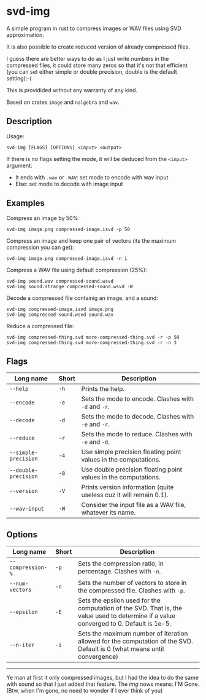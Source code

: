 # svd-img

A simple program in rust to compress images or WAV files using SVD approximation.

It is also possible to create reduced version of already compressed files.

I guess there are better ways to do as I just write numbers in the compressed files, it could store many zeros so that it's not that efficient (you can set either simple or double precision, double is the default setting):-(

This is providided without any warranty of any kind.

Based on crates `image` and `nalgebra` and `wav`.

## Description
Usage:
```
svd-img [FLAGS] [OPTIONS] <input> <output>
```
If there is no flags setting the mode, it will be deduced from the `<input>` argument: 
- It ends with `.wav` or `.WAV`: set mode to encode with wav input
- Else: set mode to decode with image input

## Examples

Compress an image by 50%:

```
svd-img image.png compressed-image.isvd -p 50
```

Compress an image and keep one pair of vectors (its the maximum compression you can get):
```
svd-img image.png compressed-image.isvd -n 1
```

Compress a WAV file using default compression (25%):
```
svd-img sound.wav compressed-sound.wsvd
svd-img sound.strange compressed-sound.wsvd -W
```

Decode a compressed file containig an image, and a sound:
```
svd-img compressed-image.isvd image.png
svd-img compressed-sound.wsvd sound.wav
```

Reduce a compressed file:
```
svd-img compressed-thing.svd more-compressed-thing.svd -r -p 50
svd-img compressed-thing.svd more-compressed-thing.svd -r -n 3
```

## Flags
| Long name   | Short | Description |
| ----------- | ----- | ----------- |
| `--help`    | `-h`    | Prints the help. |
| `--encode`  | `-e`    | Sets the mode to encode. Clashes with `-d` and `-r`. |
| `--decode`  | `-d`    | Sets the mode to decode. Clashes with `-e` and `-r`. |
| `--reduce`  | `-r`    | Sets the mode to reduce. Clashes with `-e` and `-d`. |
| `--simple-precision` | `-4` | Use simple precision floating point values in the computations. |
| `--double-precision` | `-8` | Use double precision floating point values in the computations. |
| `--version` | `-V`    | Prints version information (quite useless cuz it will remain 0.1). |
| `--wav-input` | `-W`  | Consider the input file as a WAV file, whatever its name. |

## Options
| Long name   | Short | Description |
| ---------   | ----- | ----------- |
| `--compression-%` | `-p` | Sets the compression ratio, in percentage. Clashes with `-n`. |
| `--num-vectors` | `-n` | Sets the number of vectors to store in the compressed file. Clashes with `-p`. |
| `--epsilon` | `-E`  | Sets the epsilon used for the computation of the SVD. That is, the value used to determine if a value converged to 0. Default is 1e-5. |
| `--n-iter`  | `-i`  | Sets the maximum number of iteration allowed for the computation of the SVD. Default is 0 (what means until convergence) |




------------------------------
Ye man at first it only compressed images, but I had the idea to do the same with sound so that I just added that feature. The *img* nows means: I'M Gone. (Btw, when I'm gone, no need to wonder if I ever think of you)